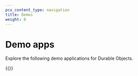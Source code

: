 ```yaml
---
pcx_content_type: navigation
title: Demos
weight: 8
---
```


# Demo apps

Explore the following demo applications for Durable Objects.

{{<external-resources resource_type="apps" products="Durable Objects">}}